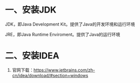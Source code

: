 # 一、安装JDK

JDK，即Java Development Kit。提供了Java的开发环境和运行环境

JRE，即Java Runtime Enviroment。提供了Java的运行环境

# 二、安装IDEA

1. 官网下载：https://www.jetbrains.com/zh-cn/idea/download/#section=windows
